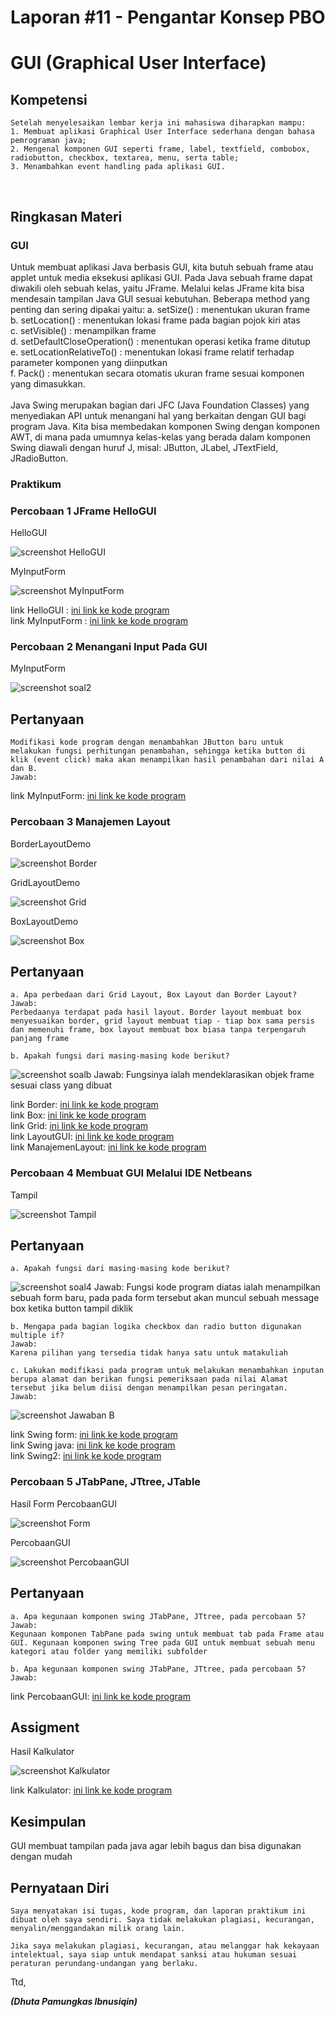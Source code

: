 # Laporan #11 - Pengantar Konsep PBO

# GUI (Graphical User Interface)	

## Kompetensi

	Setelah menyelesaikan lembar kerja ini mahasiswa diharapkan mampu: 
	1. Membuat aplikasi Graphical User Interface sederhana dengan bahasa pemrograman java; 
	2. Mengenal komponen GUI seperti frame, label, textfield, combobox, radiobutton, checkbox, textarea, menu, serta table; 
	3. Menambahkan event handling pada aplikasi GUI.
  

## Ringkasan Materi

### GUI 
Untuk membuat aplikasi Java berbasis GUI, kita butuh sebuah frame atau applet untuk media eksekusi aplikasi GUI. Pada Java sebuah frame dapat diwakili oleh sebuah kelas, yaitu JFrame. Melalui kelas JFrame kita bisa mendesain tampilan Java GUI sesuai kebutuhan. Beberapa method yang penting dan sering dipakai yaitu:
	a. setSize() : menentukan ukuran frame  
	b. setLocation() : menentukan lokasi frame pada bagian pojok kiri atas  
	c. setVisible() : menampilkan frame  
	d. setDefaultCloseOperation() : menentukan operasi ketika frame ditutup  
	e. setLocationRelativeTo() : menentukan lokasi frame relatif terhadap parameter komponen yang diinputkan  
	f. Pack() : menentukan secara otomatis ukuran frame sesuai komponen yang dimasukkan.<br><br>
Java Swing merupakan bagian dari JFC (Java Foundation Classes) yang menyediakan API untuk menangani hal yang berkaitan dengan GUI bagi program Java.  Kita bisa membedakan komponen Swing dengan komponen AWT, di mana pada umumnya kelas-kelas yang berada dalam komponen Swing diawali dengan huruf J, misal: JButton, JLabel, JTextField, JRadioButton.

### Praktikum

### Percobaan 1 JFrame HelloGUI 

HelloGUI

![screenshot HelloGUI](img/soalno1/1HasilHelloGui.PNG)

MyInputForm

![screenshot MyInputForm](img/soalno1/1srcHelloGUI.PNG)

link HelloGUI : [ini  link ke kode program](../../src/11_ID_GUI/jobsheet11/HelloGui1941723014Dhuta.java)<br>
link MyInputForm : [ini  link ke kode program](../../src/11_ID_GUI/jobsheet11/MyInputForm1941723014Dhuta.java)

### Percobaan 2  Menangani Input Pada GUI 

MyInputForm

![screenshot soal2](img/soalno2/soal2.PNG)

## Pertanyaan

	Modifikasi kode program dengan menambahkan JButton baru untuk melakukan fungsi perhitungan penambahan, sehingga ketika button di klik (event click) maka akan menampilkan hasil penambahan dari nilai A dan B.
	Jawab:

link MyInputForm: [ini  link ke kode program](../../src/11_ID_GUI/percobaan2/MyInputForm1941723014.java)

### Percobaan 3 Manajemen Layout 

BorderLayoutDemo

![screenshot Border](img/soalno3/1.PNG)

GridLayoutDemo

![screenshot Grid](img/soalno3/3.PNG)

BoxLayoutDemo

![screenshot Box](img/soalno3/2.PNG)

## Pertanyaan

	a. Apa perbedaan dari Grid Layout, Box Layout dan Border Layout? 
	Jawab:
	Perbedaanya terdapat pada hasil layout. Border layout membuat box menyesuaikan border, grid layout membuat tiap - tiap box sama persis dan memenuhi frame, box layout membuat box biasa tanpa terpengaruh panjang frame

	b. Apakah fungsi dari masing-masing kode berikut? 
![screenshot soalb](img/soalno3/soal3b.PNG)
	Jawab:
	Fungsinya ialah mendeklarasikan objek frame sesuai class yang dibuat

link Border: [ini  link ke kode program](../../src/11_ID_GUI/percobaan3/Border1941723014Dhuta.java)<br>
link Box: [ini  link ke kode program](../../src/11_ID_GUI/Box1941723014Dhuta.java)<br>
link Grid: [ini  link ke kode program](../../src/11_ID_GUI/Grid1941723014Dhuta.java)<br>
link LayoutGUI: [ini  link ke kode program](../../src/11_ID_GUI/LayoutGUI1941723014Dhuta.java)<br>
link ManajemenLayout: [ini  link ke kode program](../../src/11_ID_GUI/ManajemenLayout1941723014Dhuta.java)

### Percobaan 4 Membuat GUI Melalui IDE Netbeans 

Tampil

![screenshot Tampil](img/soalno4/Tampil.PNG)

## Pertanyaan
	a. Apakah fungsi dari masing-masing kode berikut? 
![screenshot soal4](img/soalno4/soal.PNG)
	Jawab:
	Fungsi kode program diatas ialah menampilkan sebuah form baru, pada pada form tersebut akan muncul sebuah message box ketika button tampil diklik

	b. Mengapa pada bagian logika checkbox dan radio button digunakan multiple if?
	Jawab:
	Karena pilihan yang tersedia tidak hanya satu untuk matakuliah

	c. Lakukan modifikasi pada program untuk melakukan menambahkan inputan berupa alamat dan berikan fungsi pemeriksaan pada nilai Alamat tersebut jika belum diisi dengan menampilkan pesan peringatan.
	Jawab: 
![screenshot Jawaban B](img/soalno4/jawabanC.PNG)

link Swing form: [ini  link ke kode program](../../src/11_ID_GUI/perconbaan4/Swing1941723014Dhuta.form)<br>
link Swing java: [ini  link ke kode program](../../src/11_ID_GUI/Swing1941723014Dhuta.java)<br>
link Swing2: [ini  link ke kode program](../../src/11_ID_GUI/Swing21941723014Dhuta.java)

### Percobaan 5 JTabPane, JTtree, JTable

Hasil Form PercobaanGUI

![screenshot Form](img/soalno5/HasilSoal5.PNG)

PercobaanGUI

![screenshot PercobaanGUI](img/soalno5/HasilsrcNo5.PNG)

## Pertanyaan

	a. Apa kegunaan komponen swing JTabPane, JTtree, pada percobaan 5?
	Jawab:
	Kegunaan komponen TabPane pada swing untuk membuat tab pada Frame atau GUI. Kegunaan komponen swing Tree pada GUI untuk membuat sebuah menu kategori atau folder yang memiliki subfolder

	b. Apa kegunaan komponen swing JTabPane, JTtree, pada percobaan 5?
	Jawab:


link PercobaanGUI: [ini  link ke kode program](../../src/11_ID_GUI/percobaan5/PercobaanGUI1941723014Dhuta.java)

## Assigment

Hasil Kalkulator

![screenshot Kalkulator](img/Asiggement/HasilKalkulator.PNG)

link Kalkulator: [ini  link ke kode program](../../src/11_ID_GUI/Assigment/Calculate1941723014Dhuta.java)

## Kesimpulan

GUI membuat tampilan pada java agar lebih bagus dan bisa digunakan dengan mudah

## Pernyataan Diri

	Saya menyatakan isi tugas, kode program, dan laporan praktikum ini dibuat oleh saya sendiri. Saya tidak melakukan plagiasi, kecurangan, menyalin/menggandakan milik orang lain.

	Jika saya melakukan plagiasi, kecurangan, atau melanggar hak kekayaan intelektual, saya siap untuk mendapat sanksi atau hukuman sesuai peraturan perundang-undangan yang berlaku.

Ttd,

***(Dhuta Pamungkas Ibnusiqin)***
